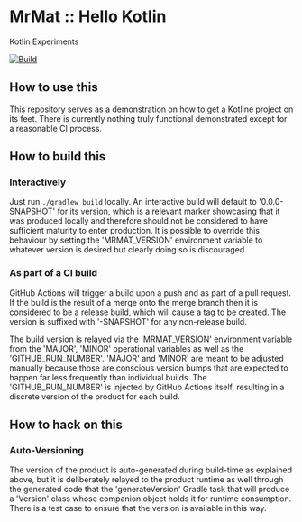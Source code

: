 # MrMat :: Hello Kotlin

Kotlin Experiments

[![Build](https://github.com/MrMatAP/mrmat-hello-kotlin/actions/workflows/build.yml/badge.svg)](https://github.com/MrMatAP/mrmat-hello-kotlin/actions/workflows/build.yml)

## How to use this

This repository serves as a demonstration on how to get a Kotline project on its feet. There is currently nothing truly
functional demonstrated except for a reasonable CI process.

## How to build this

### Interactively

Just run `./gradlew build` locally. An interactive build will default to '0.0.0-SNAPSHOT' for its version, which is
a relevant marker showcasing that it was produced locally and therefore should not be considered to have sufficient
maturity to enter production. It is possible to override this behaviour by setting the 'MRMAT_VERSION' environment
variable to whatever version is desired but clearly doing so is discouraged.

### As part of a CI build

GitHub Actions will trigger a build upon a push and as part of a pull request. If the build is the result of a merge onto the merge branch then it is considered to be a release build, which will
cause a tag to be created. The version is suffixed with '-SNAPSHOT' for any non-release build.

The build version is relayed via the 'MRMAT_VERSION' environment variable from the 'MAJOR', 'MINOR' operational
variables as well as the 'GITHUB_RUN_NUMBER'. 'MAJOR' and 'MINOR' are meant to be adjusted manually because those are
conscious version bumps that are expected to happen far less frequently than individual builds. The 'GITHUB_RUN_NUMBER'
is injected by GitHub Actions itself, resulting in a discrete version of the product for each build.

## How to hack on this

### Auto-Versioning

The version of the product is auto-generated during build-time as explained above, but it is deliberately relayed to the
product runtime as well through the generated code that the 'generateVersion' Gradle task that will produce a 'Version'
class whose companion object holds it for runtime consumption. There is a test case to ensure that the version is
available in this way.

